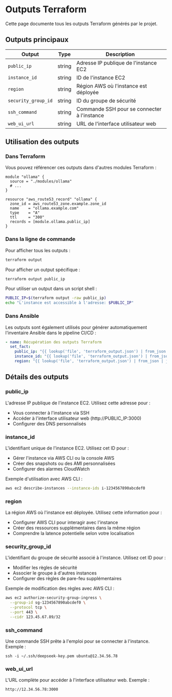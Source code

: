 # Outputs Terraform

Cette page documente tous les outputs Terraform générés par le projet.

## Outputs principaux

| Output | Type | Description |
|--------|------|-------------|
| `public_ip` | string | Adresse IP publique de l'instance EC2 |
| `instance_id` | string | ID de l'instance EC2 |
| `region` | string | Région AWS où l'instance est déployée |
| `security_group_id` | string | ID du groupe de sécurité |
| `ssh_command` | string | Commande SSH pour se connecter à l'instance |
| `web_ui_url` | string | URL de l'interface utilisateur web |

## Utilisation des outputs

### Dans Terraform

Vous pouvez référencer ces outputs dans d'autres modules Terraform :

```hcl
module "ollama" {
  source = "./modules/ollama"
  # ...
}

resource "aws_route53_record" "ollama" {
  zone_id = aws_route53_zone.example.zone_id
  name    = "ollama.example.com"
  type    = "A"
  ttl     = "300"
  records = [module.ollama.public_ip]
}
```

### Dans la ligne de commande

Pour afficher tous les outputs :

```bash
terraform output
```

Pour afficher un output spécifique :

```bash
terraform output public_ip
```

Pour utiliser un output dans un script shell :

```bash
PUBLIC_IP=$(terraform output -raw public_ip)
echo "L'instance est accessible à l'adresse: $PUBLIC_IP"
```

### Dans Ansible

Les outputs sont également utilisés pour générer automatiquement l'inventaire Ansible dans le pipeline CI/CD :

```yaml
- name: Récupération des outputs Terraform
  set_fact:
    public_ip: "{{ lookup('file', 'terraform_output.json') | from_json | json_query('public_ip.value') }}"
    instance_id: "{{ lookup('file', 'terraform_output.json') | from_json | json_query('instance_id.value') }}"
    region: "{{ lookup('file', 'terraform_output.json') | from_json | json_query('region.value') }}"
```

## Détails des outputs

### public_ip

L'adresse IP publique de l'instance EC2. Utilisez cette adresse pour :
- Vous connecter à l'instance via SSH
- Accéder à l'interface utilisateur web (http://PUBLIC_IP:3000)
- Configurer des DNS personnalisés

### instance_id

L'identifiant unique de l'instance EC2. Utilisez cet ID pour :
- Gérer l'instance via AWS CLI ou la console AWS
- Créer des snapshots ou des AMI personnalisées
- Configurer des alarmes CloudWatch

Exemple d'utilisation avec AWS CLI :
```bash
aws ec2 describe-instances --instance-ids i-1234567890abcdef0
```

### region

La région AWS où l'instance est déployée. Utilisez cette information pour :
- Configurer AWS CLI pour interagir avec l'instance
- Créer des ressources supplémentaires dans la même région
- Comprendre la latence potentielle selon votre localisation

### security_group_id

L'identifiant du groupe de sécurité associé à l'instance. Utilisez cet ID pour :
- Modifier les règles de sécurité
- Associer le groupe à d'autres instances
- Configurer des règles de pare-feu supplémentaires

Exemple de modification des règles avec AWS CLI :
```bash
aws ec2 authorize-security-group-ingress \
  --group-id sg-1234567890abcdef0 \
  --protocol tcp \
  --port 443 \
  --cidr 123.45.67.89/32
```

### ssh_command

Une commande SSH prête à l'emploi pour se connecter à l'instance. Exemple :
```
ssh -i ~/.ssh/deepseek-key.pem ubuntu@12.34.56.78
```

### web_ui_url

L'URL complète pour accéder à l'interface utilisateur web. Exemple :
```
http://12.34.56.78:3000
``` 